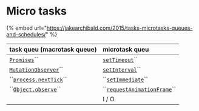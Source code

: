 # Micro tasks

{% embed url="https://jakearchibald.com/2015/tasks-microtasks-queues-and-schedules/" %}

| task queu \(macrotask queue\) | microtask queu |
| :--- | :--- |
| [`Promises`](https://developer.mozilla.org/ru/docs/Web/JavaScript/Reference/Global_Objects/Promise)\`\` | [`setTimeout`](https://developer.mozilla.org/ru/docs/Web/API/WindowTimers/setTimeout)\`\` |
| [`MutationObserver`](https://developer.mozilla.org/ru/docs/Web/API/MutationObserver)\`\` | [`setInterval`](https://learn.javascript.ru/settimeout-setinterval#setinterval)\`\` |
| \`\`[`process.nextTick`](https://medium.com/devschacht/event-loop-timers-and-nexttick-18579cd122e0)\`\` | \`\`[`setImmediate`](https://learn.javascript.ru/setimmediate)\`\` |
| \`\`[`Object.observe`](https://developer.mozilla.org/ru/docs/Web/JavaScript/Reference/Global_Objects/Object/observe)\`\` | \`\`[`requestAnimationFrame`](https://developer.mozilla.org/ru/docs/DOM/window.requestAnimationFrame)\`\` |
|  | I / O |



